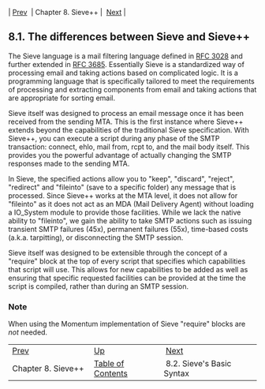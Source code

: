 | [Prev](sieve)  | Chapter 8. Sieve++ |  [Next](sieve.syntax.basic) |

## 8.1. The differences between Sieve and Sieve++

The Sieve language is a mail filtering language defined in [RFC 3028](http://tools.ietf.org/html/rfc3028) and further extended in [RFC 3685](http://tools.ietf.org/html/rfc3685). Essentially Sieve is a standardized way of processing email and taking actions based on complicated logic. It is a programming language that is specifically tailored to meet the requirements of processing and extracting components from email and taking actions that are appropriate for sorting email.

Sieve itself was designed to process an email message once it has been received from the sending MTA. This is the first instance where Sieve++ extends beyond the capabilities of the traditional Sieve specification. With Sieve++, you can execute a script during any phase of the SMTP transaction: connect, ehlo, mail from, rcpt to, and the mail body itself. This provides you the powerful advantage of actually changing the SMTP responses made to the sending MTA.

In Sieve, the specified actions allow you to "keep", "discard", "reject", "redirect" and "fileinto" (save to a specific folder) any message that is processed. Since Sieve++ works at the MTA level, it does not allow for "fileinto" as it does not act as an MDA (Mail Delivery Agent) without loading a IO_System module to provide those facilities. While we lack the native ability to "fileinto", we gain the ability to take SMTP actions such as issuing transient SMTP failures (45x), permanent failures (55x), time-based costs (a.k.a. tarpitting), or disconnecting the SMTP session.

Sieve itself was designed to be extensible through the concept of a "require" block at the top of every script that specifies which capabilities that script will use. This allows for new capabilities to be added as well as ensuring that specific requested facilities can be provided at the time the script is compiled, rather than during an SMTP session.

### Note

When using the Momentum implementation of Sieve "require" blocks are *not* needed.


|     |     |     |
| --- | --- | --- |
| [Prev](sieve)  | [Up](sieve) |  [Next](sieve.syntax.basic) |
| Chapter 8. Sieve++  | [Table of Contents](index) |  8.2. Sieve's Basic Syntax |
